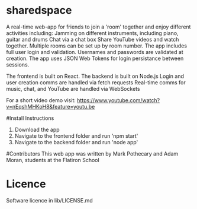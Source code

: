 # sharedspace
A real-time web-app for friends to join a 'room' together and enjoy different activities including:
    Jamming on different instruments, including piano, guitar and drums
    Chat via a chat box
    Share YouTube videos and watch together.
Multiple rooms can be set up by room number.
The app includes full user login and validation.  Usernames and passwords are validated at creation.
The app uses JSON Web Tokens for login persistance between sessions.

The frontend is built on React.
The backend is built on Node.js
Login and user creation comms are handled via fetch requests
Real-time comms for music, chat, and YouTube are handled via WebSockets

For a short video demo visit:
https://www.youtube.com/watch?v=nEqshMHKoH8&feature=youtu.be

#Install Instructions
1. Download the app
2. Navigate to the frontend folder and run 'npm start'
3. Navigate to the backend folder and run 'node app'

#Contributors
This web app was written by Mark Pothecary and Adam Moran, students at the Flatiron School

# Licence
Software licence in lib/LICENSE.md